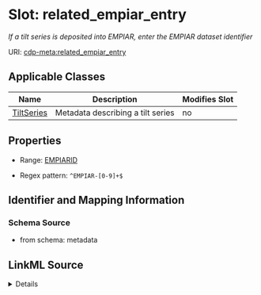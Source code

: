 # Slot: related_empiar_entry


_If a tilt series is deposited into EMPIAR, enter the EMPIAR dataset identifier_



URI: [cdp-meta:related_empiar_entry](metadatarelated_empiar_entry)



<!-- no inheritance hierarchy -->




## Applicable Classes

| Name | Description | Modifies Slot |
| --- | --- | --- |
[TiltSeries](TiltSeries.md) | Metadata describing a tilt series |  no  |







## Properties

* Range: [EMPIARID](EMPIARID.md)

* Regex pattern: `^EMPIAR-[0-9]+$`





## Identifier and Mapping Information







### Schema Source


* from schema: metadata




## LinkML Source

<details>
```yaml
name: related_empiar_entry
description: If a tilt series is deposited into EMPIAR, enter the EMPIAR dataset identifier
from_schema: metadata
exact_mappings:
- cdp-common:tiltseries_related_empiar_entry
rank: 1000
alias: related_empiar_entry
owner: TiltSeries
domain_of:
- TiltSeries
range: EMPIAR_ID
inlined: true
inlined_as_list: true
pattern: ^EMPIAR-[0-9]+$

```
</details>